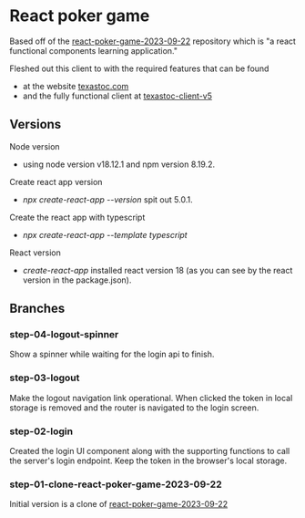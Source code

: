 # React poker game
Based off of the [react-poker-game-2023-09-22](https://github.com/gpratte/react-poker-game-2023-09-22) 
repository which is "a react functional components learning application."

Fleshed out this client to with the required features that can be found 
* at the website [texastoc.com](https://www.texastoc.com)
* and the fully functional client at [texastoc-client-v5](https://github.com/gpratte/texastoc-client-v5/tree/master/src/current-game/components)

## Versions
Node version
* using node version v18.12.1 and npm version 8.19.2.

Create react app version
* _npx create-react-app --version_ spit out 5.0.1.

Create the react app with typescript
* _npx create-react-app --template typescript_

React version
* _create-react-app_ installed react version 18 (as you can see by the react version in the package.json).

## Branches
### step-04-logout-spinner
Show a spinner while waiting for the login api to finish.

### step-03-logout
Make the logout navigation link operational. When clicked the token in local storage
is removed and the router is navigated to the login screen.

### step-02-login
Created the login UI component along with the supporting functions to call the
server's login endpoint. Keep the token in the browser's local storage. 

### step-01-clone-react-poker-game-2023-09-22
Initial version is a clone of [react-poker-game-2023-09-22](https://github.com/gpratte/react-poker-game-2023-09-22) 


